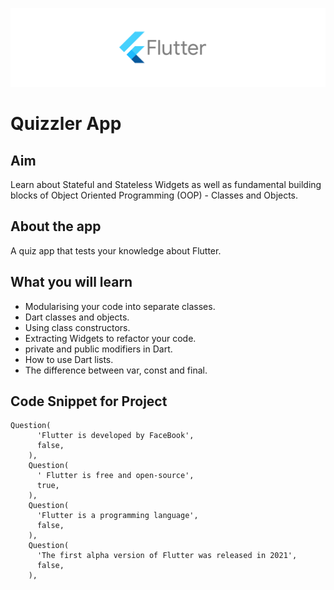 ![App Brewery Banner](https://github.com/amithah/Images/blob/main/Images/flutter_banner.png)


# Quizzler App

## Aim

Learn about Stateful and Stateless Widgets as well as fundamental building blocks of Object Oriented Programming (OOP) - Classes and Objects.


## About the app

A quiz app that tests your knowledge about Flutter.

<!-- ![Finished App](https://github.com/londonappbrewery/Images/blob/master/quizzler-demo.gif) -->

## What you will learn

- Modularising your code into separate classes.
- Dart classes and objects.
- Using class constructors.
- Extracting Widgets to refactor your code.
- private and public modifiers in Dart.
- How to use Dart lists.
- The difference between var, const and final.

## Code Snippet for Project

```
Question(
      'Flutter is developed by FaceBook',
      false,
    ),
    Question(
      ' Flutter is free and open-source',
      true,
    ),
    Question(
      'Flutter is a programming language',
      false,
    ),
    Question(
      'The first alpha version of Flutter was released in 2021',
      false,
    ),

```



<!-- ![End Banner](https://github.com/londonappbrewery/Images/blob/master/readme-end-banner.png) -->
